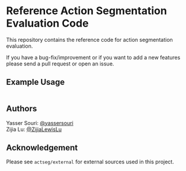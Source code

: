 # Reference Action Segmentation Evaluation Code

This repository contains the reference code for action segmentation evaluation.

If you have a bug-fix/improvement or if you want to add a new features please send a pull request or open an issue.

## Example Usage

```python


```

## Authors

Yasser Souri: [@yassersouri](https://github.com/yassersouri)  
Zijia Lu: [@ZijiaLewisLu](https://github.com/ZijiaLewisLu)

## Acknowledgement

Please see `actseg/external` for external sources used in this project.
